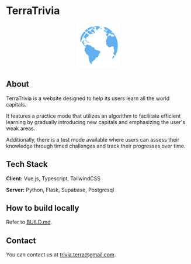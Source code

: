 
# TerraTrivia

<p align="center">
    <a href="https://terratrivia.app/">
        <img src="./frontend/src/assets/icons/color/terra.svg" alt="TerraTrivia" width="120"/>
    </a>
</p>

## About

TerraTrivia is a website designed to help its users learn all the world capitals.

It features a practice mode that utilizes an algorithm to facilitate efficient learning by gradually introducing new capitals and emphasizing the user's weak areas.

Additionally, there is a test mode available where users can assess their knowledge through timed challenges and track their progresses over time.

## Tech Stack

**Client:** Vue.js, Typescript, TailwindCSS

**Server:** Python, Flask, Supabase, Postgresql

## How to build locally

Refer to [BUILD.md](./BUILD.md).

## Contact

You can contact us at trivia.terra@gmail.com.
